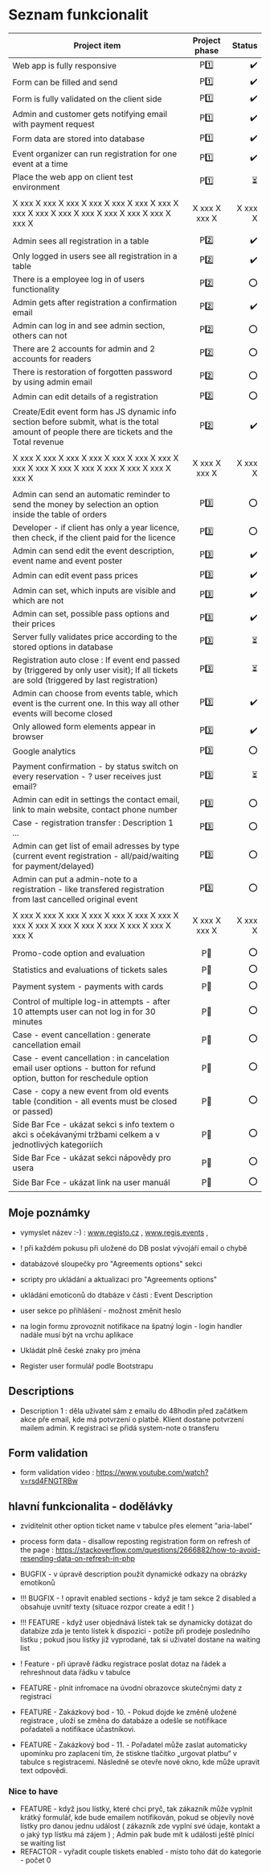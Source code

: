 # Seznam funkcionalit

| Project item                                                                                                                                 | Project phase |                   Status |
| -------------------------------------------------------------------------------------------------------------------------------------------- | :-----------: | -----------------------: |
| Web app is fully responsive                                                                                                                  |    P:one:     |       :heavy_check_mark: |
| Form can be filled and send                                                                                                                  |    P:one:     |       :heavy_check_mark: |
| Form is fully validated on the client side                                                                                                   |    P:one:     |       :heavy_check_mark: |
| Admin and customer gets notifying email with payment request                                                                                 |    P:one:     |       :heavy_check_mark: |
| Form data are stored into database                                                                                                           |    P:one:     |       :heavy_check_mark: |
| Event organizer can run registration for one event at a time                                                                                 |    P:one:     |       :heavy_check_mark: |
| Place the web app on client test environment                                                                                                 |    P:one:     | :hourglass_flowing_sand: |
|                                                                                                                                              |               |                          |
| X xxx X xxx X xxx X xxx X xxx X xxx X xxx X xxx X xxx X xxx X xxx X xxx X xxx X xxx X xxx X                                                  | X xxx X xxx X |                  X xxx X |
|                                                                                                                                              |               |                          |
| Admin sees all registration in a table                                                                                                       |    P:two:     |       :heavy_check_mark: |
| Only logged in users see all registration in a table                                                                                         |    P:two:     |       :heavy_check_mark: |
| There is a employee log in of users functionality                                                                                            |    P:two:     |                      :o: |
| Admin gets after registration a confirmation email                                                                                           |    P:two:     |       :heavy_check_mark: |
| Admin can log in and see admin section, others can not                                                                                       |    P:two:     |                      :o: |
| There are 2 accounts for admin and 2 accounts for readers                                                                                    |    P:two:     |                      :o: |
| There is restoration of forgotten password by using admin email                                                                              |    P:two:     |                      :o: |
| Admin can edit details of a registration                                                                                                     |    P:two:     |                      :o: |
| Create/Edit event form has JS dynamic info section before submit, what is the total amount of people there are tickets and the Total revenue |    P:two:     |       :heavy_check_mark: |
|                                                                                                                                              |               |                          |
| X xxx X xxx X xxx X xxx X xxx X xxx X xxx X xxx X xxx X xxx X xxx X xxx X xxx X xxx X xxx X                                                  | X xxx X xxx X |                  X xxx X |
|                                                                                                                                              |               |                          |
| Admin can send an automatic reminder to send the money by selection an option inside the table of orders                                     |   P:three:    |                      :o: |
| Developer - if client has only a year licence, then check, if the client paid for the licence                                                |   P:three:    |                      :o: |
| Admin can send edit the event description, event name and event poster                                                                       |   P:three:    |       :heavy_check_mark: |
| Admin can edit event pass prices                                                                                                             |   P:three:    |       :heavy_check_mark: |
| Admin can set, which inputs are visible and which are not                                                                                    |   P:three:    |       :heavy_check_mark: |
| Admin can set, possible pass options and their prices                                                                                        |   P:three:    |       :heavy_check_mark: |
| Server fully validates price according to the stored options in database                                                                     |   P:three:    | :hourglass_flowing_sand: |
| Registration auto close : If event end passed by (triggered by only user visit); If all tickets are sold (triggered by last registration)    |   P:three:    | :hourglass_flowing_sand: |
| Admin can choose from events table, which event is the current one. In this way all other events will become closed                          |   P:three:    |       :heavy_check_mark: |
| Only allowed form elements appear in browser                                                                                                 |   P:three:    |       :heavy_check_mark: |
| Google analytics                                                                                                                             |   P:three:    |                      :o: |
| Payment confirmation - by status switch on every reservation - ? user receives just email?                                                   |   P:three:    | :hourglass_flowing_sand: |
| Admin can edit in settings the contact email, link to main website, contact phone number                                                     |   P:three:    |                      :o: |
| Case - registration transfer : Description 1 ...                                                                                             |   P:three:    |                      :o: |
| Admin can get list of email adresses by type (current event registration - all/paid/waiting for payment/delayed)                             |   P:three:    |                      :o: |
| Admin can put a admin-note to a registration - like transfered registration from last cancelled original event                               |   P:three:    |                      :o: |
|                                                                                                                                              |               |                          |
| X xxx X xxx X xxx X xxx X xxx X xxx X xxx X xxx X xxx X xxx X xxx X xxx X xxx X xxx X xxx X                                                  | X xxx X xxx X |                  X xxx X |
|                                                                                                                                              |               |                          |
| Promo-code option and evaluation                                                                                                             |   P:muscle:   |                      :o: |
| Statistics and evaluations of tickets sales                                                                                                  |   P:muscle:   |                      :o: |
| Payment system - payments with cards                                                                                                         |   P:muscle:   |                      :o: |
| Control of multiple log-in attempts - after 10 attempts user can not log in for 30 minutes                                                   |   P:muscle:   |                      :o: |
| Case - event cancellation : generate cancellation email                                                                                      |   P:muscle:   |                      :o: |
| Case - event cancellation : in cancelation email user options - button for refund option, button for reschedule option                       |   P:muscle:   |                      :o: |
| Case - copy a new event from old events table (condition - all events must be closed or passed)                                              |   P:muscle:   |                      :o: |
| Side Bar Fce - ukázat sekci s info textem o akci s očekávanými tržbami celkem a v jednotlivých kategoriích                                   |   P:muscle:   |                      :o: |
| Side Bar Fce - ukázat sekci nápovědy pro usera                                                                                               |   P:muscle:   |                      :o: |
| Side Bar Fce - ukázat link na user manuál                                                                                                    |   P:muscle:   |                      :o: |

## Moje poznámky

- vymyslet název :-) : www.registo.cz , www.regis.events ,
- ! při každém pokusu při uložené do DB poslat vývojáří email o chybě
- databázové sloupečky pro "Agreements options" sekci
- scripty pro ukládání a aktualizaci pro "Agreements options"

- ukládání emoticonů do dtabáze v části : Event Description

- user sekce po přihlášení - možnost změnit heslo
- na login formu zprovoznit notifikace na špatný login - login handler nadále musí být na vrchu aplikace
- Ukládát plně české znaky pro jména
- Register user formulář podle Bootstrapu

## Descriptions

- Description 1 : děla uživatel sám z emailu do 48hodin před začátkem akce pře email, kde má potvrzení o platbě. Klient dostane potvrzení mailem admin. K registraci se přidá system-note o transferu

## Form validation
- form validation video : https://www.youtube.com/watch?v=rsd4FNGTRBw

## hlavní funkcionalita - dodělávky


* zviditelnit other option ticket name v tabulce přes element "aria-label"

* process form data - disallow reposting registration form on refresh of the page : https://stackoverflow.com/questions/2666882/how-to-avoid-resending-data-on-refresh-in-php

- BUGFIX - v úpravě description použít dynamické odkazy na obrázky emotikonů
- !!! BUGFIX - ! opravit enabled sections - když je tam sekce 2 disabled a obsahuje uvnitř texty (situace rozpor create a edit ! )
- !!! FEATURE - když user objednává lístek tak se dynamicky dotázat do databíze zda je tento lístek k dispozici - potíže při prodeje posledního lístku ; pokud jsou lístky již vyprodané, tak si uživatel dostane na waiting list 
- ! Feature - při úpravě řádku registrace poslat dotaz na řádek a rehreshnout data řádku v tabulce

- FEATURE - plnit infromace na úvodní obrazovce skutečnými daty z registrací 
- FEATURE - Zakázkový bod - 10. - Pokud dojde ke změně uložené registrace , uloží se změna do databáze a odešle se notifikace pořadateli a notifikace účastníkovi.
- FEATURE - Zakázkový bod - 11. - Pořadatel může zaslat automaticky upomínku pro zaplacení tím, že stiskne tlačítko „urgovat platbu“ v tabulce s registracemi. Následně se otevře nové okno, kde může upravit text odpovědi.

### Nice to have

- FEATURE - když jsou lístky, které chci pryč, tak zákazník může vyplnit krátký formulář, kde bude emailem notifikován, pokud se objevily nové lístky pro danou jednu událost ( zákazník zde vyplní své údaje, kontakt a o jaký typ lístku má zájem ) ; Admin pak bude mít k události ještě plnící se waiting list
- REFACTOR - vyřadit couple tiskets enabled - místo toho dát do kategorie - počet 0
